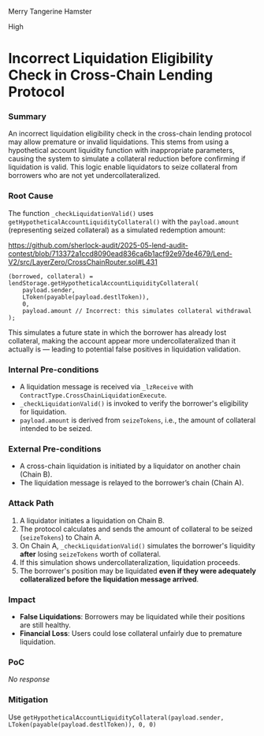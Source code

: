 Merry Tangerine Hamster

High

# Incorrect Liquidation Eligibility Check in Cross-Chain Lending Protocol

### Summary

An incorrect liquidation eligibility check in the cross-chain lending protocol may allow premature or invalid liquidations. This stems from using a hypothetical account liquidity function with inappropriate parameters, causing the system to simulate a collateral reduction before confirming if liquidation is valid. This logic enable liquidators to seize collateral from borrowers who are not yet undercollateralized.

### Root Cause

The function `_checkLiquidationValid()` uses `getHypotheticalAccountLiquidityCollateral()` with the `payload.amount` (representing seized collateral) as a simulated redemption amount:

https://github.com/sherlock-audit/2025-05-lend-audit-contest/blob/713372a1ccd8090ead836ca6b1acf92e97de4679/Lend-V2/src/LayerZero/CrossChainRouter.sol#L431

```solidity
(borrowed, collateral) = lendStorage.getHypotheticalAccountLiquidityCollateral(
    payload.sender, 
    LToken(payable(payload.destlToken)), 
    0, 
    payload.amount // Incorrect: this simulates collateral withdrawal
);
```


This simulates a future state in which the borrower has already lost collateral, making the account appear more undercollateralized than it actually is — leading to potential false positives in liquidation validation.


### Internal Pre-conditions

* A liquidation message is received via `_lzReceive` with `ContractType.CrossChainLiquidationExecute`.
* `_checkLiquidationValid()` is invoked to verify the borrower's eligibility for liquidation.
* `payload.amount` is derived from `seizeTokens`, i.e., the amount of collateral intended to be seized.

### External Pre-conditions

* A cross-chain liquidation is initiated by a liquidator on another chain (Chain B).
* The liquidation message is relayed to the borrower’s chain (Chain A).

### Attack Path

1. A liquidator initiates a liquidation on Chain B.
2. The protocol calculates and sends the amount of collateral to be seized (`seizeTokens`) to Chain A.
3. On Chain A, `_checkLiquidationValid()` simulates the borrower's liquidity **after** losing `seizeTokens` worth of collateral.
4. If this simulation shows undercollateralization, liquidation proceeds.
5. The borrower's position may be liquidated **even if they were adequately collateralized before the liquidation message arrived**.

### Impact

* **False Liquidations**: Borrowers may be liquidated while their positions are still healthy.
* **Financial Loss**: Users could lose collateral unfairly due to premature liquidation.

### PoC

_No response_

### Mitigation

Use `getHypotheticalAccountLiquidityCollateral(payload.sender, LToken(payable(payload.destlToken)), 0, 0)` 